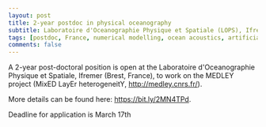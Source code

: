 ```yaml
---
layout: post
title: 2-year postdoc in physical oceanography
subtitle: Laboratoire d'Oceanographie Physique et Spatiale (LOPS), Ifremer, Brest, France
tags: [postdoc, France, numerical modelling, ocean acoustics, artificial intelligence]
comments: false
---
```



A 2-year post-doctoral position is open at the Laboratoire d'Oceanographie Physique et Spatiale, Ifremer (Brest, France), to work on the MEDLEY project (MixED LayEr heterogeneitY, <http://medley.cnrs.fr/>).


More details can be found here: <https://bit.ly/2MN4TPd>.


Deadline for application is March 17th